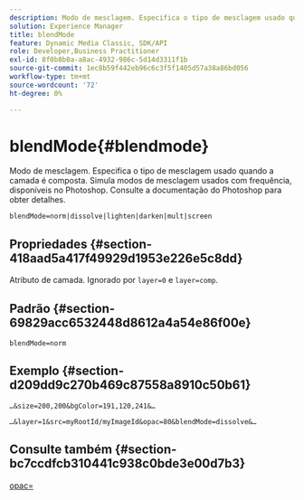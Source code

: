 ```yaml
---
description: Modo de mesclagem. Especifica o tipo de mesclagem usado quando a camada é composta. Simula modos de mesclagem usados com frequência, disponíveis no Photoshop. Consulte a documentação do Photoshop para obter detalhes.
solution: Experience Manager
title: blendMode
feature: Dynamic Media Classic, SDK/API
role: Developer,Business Practitioner
exl-id: 8f0b8b0a-a8ac-4932-986c-5d14d3311f1b
source-git-commit: 1ec8b59f442eb96c6c3f5f1405d57a38a86bd056
workflow-type: tm+mt
source-wordcount: '72'
ht-degree: 0%

---
```


# blendMode{#blendmode}

Modo de mesclagem. Especifica o tipo de mesclagem usado quando a camada é composta. Simula modos de mesclagem usados com frequência, disponíveis no Photoshop. Consulte a documentação do Photoshop para obter detalhes.

`blendMode=norm|dissolve|lighten|darken|mult|screen`

## Propriedades {#section-418aad5a417f49929d1953e226e5c8dd}

Atributo de camada. Ignorado por `layer=0` e `layer=comp`.

## Padrão {#section-69829acc6532448d8612a4a54e86f00e}

`blendMode=norm`

## Exemplo {#section-d209dd9c270b469c87558a8910c50b61}

`…&size=200,200&bgColor=191,120,241&…`

`…&layer=1&src=myRootId/myImageId&opac=80&blendMode=dissolve&…`

## Consulte também {#section-bc7ccdfcb310441c938c0bde3e00d7b3}

[opac=](../../../../../is-api/http-ref/image-serving-api-ref/c-http-protocol-reference/c-command-reference/r-opac.md#reference-d2269b51aca34599a08d0a46ee5c27e5)
